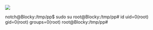 ![](Maszyny/Linux/Blocky/Pasted%20image%2020210814020610.png)

notch@Blocky:/tmp/pp$ sudo su
root@Blocky:/tmp/pp# id
uid=0(root) gid=0(root) groups=0(root)
root@Blocky:/tmp/pp#
